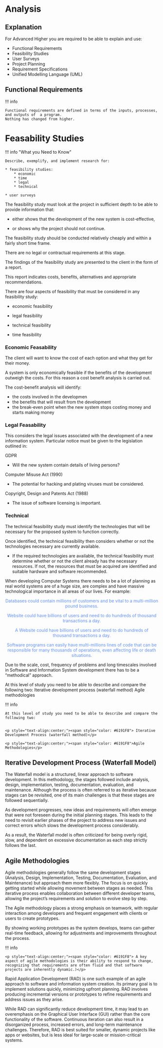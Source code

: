 # Analysis


## Explanation

For Advanced Higher you are required to be able to explain and use:

* Functional Requirements
* Feasibility Studies 
* User Surveys
* Project Planning
* Requirement Specifications
* Unified Modelling Language (UML)

## Functional Requirements

!!! info

	Functional requirements are defined in terms of the inputs, processes, and outputs of  a program.
	Nothing has changed from higher.


# Feasability Studies

!!! info "What you Need to Know"

	Describe, exemplify, and implement research for:
 
	* feasibility studies:
		* economic
		* time
		* legal
		* technical
	
	* user surveys

The feasibility study must look at the project in sufficient depth to be able to provide information that:

* either shows that the development of the new system is cost-effective,
	
* or shows why the project should not continue.

The feasibility study should be conducted relatively cheaply and within a fairly short time frame. 

There are no legal or contractual requirements at this stage.

The findings of the feasibility study are presented to the client in the form of a report.

This report indicates costs, benefits, alternatives and appropriate recommendations.

There are four aspects of feasibility that must be considered in any feasibility study:

* economic feasibility

* legal feasibility

* technical feasibility

* time feasibility

### Economic Feasability

The client will want to know the cost of each option and what they get for their money.

A system is only economically feasible if the benefits of the development outweigh the costs. For this reason a cost benefit analysis is carried out.

The cost-benefit analysis will identify:

* the costs involved in the developmen
* the benefits that will result from the development
* the break-even point when the new system stops costing money and starts making money

### Legal Feasability

This considers the legal issues associated with the development of a new information system. Particular notice must be given to the legislation outlined in:

GDPR

* Will the new system contain details of living persons?

Computer Misuse Act (1990)

* The potential for hacking and plating viruses must be considered.

Copyright, Design and Patents Act (1988)

* The issue of software licensing is important.

### Technical

The technical feasibility study must identify the technologies that will be necessary for the proposed system to function correctly. 

Once identified, the technical feasibility then considers whether or not the technologies necessary are currently available.

* If the required technologies are available, the technical feasibility must determine whether or not the client already has the necessary resources. If not, the resources that must be acquired are identified and suitable hardware and software recommended.




When developing Computer Systems there needs to be a lot of planning as real world systems are of a huge size, are complex and have massive technological importance in all areas of our lives. For example:

<p style="text-align:center;"><span style="color: #6191F8"> Databases could contain millions of customers and be vital to a multi-million pound business.</p>

<p style="text-align:center;"><span style="color: #6191F8"> Website could have billions of users and need to do hundreds of thousand transactions a day.  </p>

<p style="text-align:center;"><span style="color: #6191F8"> A Website could have billions of users and need to do hundreds of thousand transactions a day. </p>

<p style="text-align:center;"><span style="color: #6191F8"> Software programs can easily have multi-millions lines of code that can be responsible for many thousands of operations, even affecting life or death situations.</p>

Due to the scale, cost, frequency of problems and long timescales involved in Software and Information System development there has to be a “methodical” approach.  

At this level of study you need to be able to describe and compare the following two:
Iterative development process (waterfall method)
Agile methodologies

!!! info

	At this level of study you need to be able to describe and compare the following two:

	
	<p style="text-align:center;"><span style="color: #6191F8"> Iterative Development Process (waterfall method)</p>

	<p style="text-align:center;"><span style="color: #6191F8">Agile Methodologies</p>
	

## Iterative Development Process (Waterfall Model) 


The Waterfall model is a structured, linear approach to software development. In this methodology, the stages followed include analysis, design, implementation, testing, documentation, evaluation, and maintenance. Although the process is often referred to as iterative because stages can be revisited, one of its main challenges is that these stages are followed sequentially.

As development progresses, new ideas and requirements will often emerge that were not foreseen during the initial planning stages. This leads to the need to revisit earlier phases of the project to address new issues and correct errors which slows the development process considerably. 

As a result, the Waterfall model is often criticized for being overly rigid, slow, and dependent on excessive documentation as each step strictly follows the last.

##  Agile Methodologies

Agile methodologies generally follow the same development stages (Analysis, Design, Implementation, Testing, Documentation, Evaluation, and Maintenance) but approach them more flexibly. The focus is on quickly getting started while allowing movement between stages as needed. This iterative process enables collaboration between different developer teams, allowing the project’s requirements and solution to evolve step by step.

The Agile methodology places a strong emphasis on teamwork, with regular interaction among developers and frequent engagement with clients or users to create prototypes. 

By showing working prototypes as the system develops, teams can gather real-time feedback, allowing for adjustments and improvements throughout the process. 

!!! info
	
	<p style="text-align:center;"><span style="color: #6191F8"> A key aspect of agile methodologies is their ability to respond to change, recognizing that requirements are often fluid and that software projects are inherently dynamic.)</p>

Rapid Application Development (RAD) is one such example of an agile approach to software and information system creation. Its primary goal is to implement solutions quickly, minimizing upfront planning. RAD involves producing incremental versions or prototypes to refine requirements and address issues as they arise.

While RAD can significantly reduce development time, it may lead to an overemphasis on the Graphical User Interface (GUI) rather than the core functionality of the software. Continuous iteration can also result in a disorganized process, increased errors, and long-term maintenance challenges. Therefore, RAD is best suited for smaller, dynamic projects like apps or websites, but is less ideal for large-scale or mission-critical systems.
